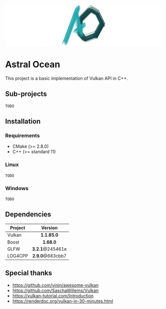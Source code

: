 ![Project logo](https://raw.githubusercontent.com/Thurstag/astral-ocean/res/images/logo/logo(banner).png)

# Astral Ocean
This project is a basic implementation of Vulkan API in C++.

## Sub-projects

```
TODO
```

## Installation

### Requirements

* CMake (>= 2.8.0)
* C++ (>= standard 11)

### Linux

```
TODO
```

### Windows

```
TODO
```

## Dependencies

| Project       | Version           |
| ------------- |:-----------------:|
| Vulkan        | **1.1.85.0**      |
| Boost         | **1.68.0**        |
| GLFW          | **3.2.1**@245461e |
| LOG4CPP       | **2.9.0**@683cbb7 |

## Special thanks

* https://github.com/vinjn/awesome-vulkan
* https://github.com/SaschaWillems/Vulkan
* https://vulkan-tutorial.com/Introduction
* https://renderdoc.org/vulkan-in-30-minutes.html
